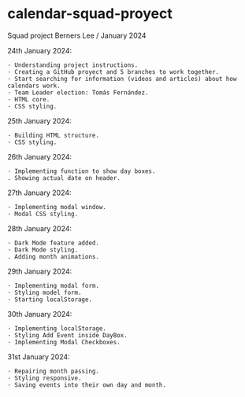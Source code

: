 # calendar-squad-proyect

Squad project Berners Lee / January 2024

24th January 2024:

    · Understanding project instructions.
    · Creating a GitHub proyect and 5 branches to work together.
    · Start searching for information (videos and articles) about how calendars work.
    · Team Leader election: Tomás Fernández.
    · HTML core.
    · CSS styling.

25th January 2024:

    · Building HTML structure.
    · CSS styling.

26th January 2024:

    · Implementing function to show day boxes.
    . Showing actual date on header.

27th January 2024:

    · Implementing modal window.
    · Modal CSS styling.

28th January 2024:

    · Dark Mode feature added.
    · Dark Mode styling.
    . Adding month animations.

29th January 2024:

    · Implementing modal form.
    · Styling model form.
    · Starting localStorage.

30th January 2024:

    · Implementing localStorage.
    · Styling Add Event inside DayBox.
    · Implementing Modal Checkboxes.

31st January 2024:

    · Repairing month passing.
    · Styling responsive.
    · Saving events into their own day and month.
